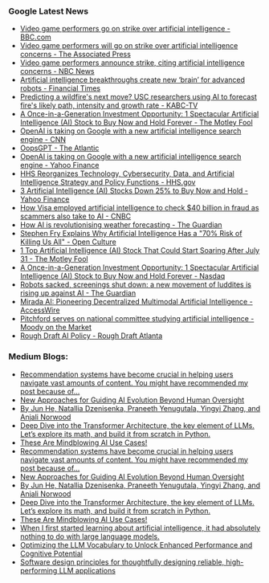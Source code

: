 ### Google Latest News
<!-- GOOGLE-NEWS-CONTENT:START -->

- [Video game performers go on strike over artificial intelligence - BBC.com](https://news.google.com/rss/articles/CBMiLmh0dHBzOi8vd3d3LmJiYy5jb20vbmV3cy9hcnRpY2xlcy9jNG5neTUzcXlxOG_SATJodHRwczovL3d3dy5iYmMuY29tL25ld3MvYXJ0aWNsZXMvYzRuZ3k1M3F5cThvLmFtcA?oc=5)
- [Video game performers will go on strike over artificial intelligence concerns - The Associated Press](https://news.google.com/rss/articles/CBMiZGh0dHBzOi8vYXBuZXdzLmNvbS9hcnRpY2xlL3NhZ2FmdHJhLXZpZGVvLWdhbWUtcGVyZm9ybWVycy1haS1zdHJpa2UtNGY0YzdkODQ2MDQwYzI0NTUzZGJjMjYwNGU1YjYwMzTSAQA?oc=5)
- [Video game performers announce strike, citing artificial intelligence concerns - NBC News](https://news.google.com/rss/articles/CBMiZWh0dHBzOi8vd3d3Lm5iY25ld3MuY29tL3RlY2gvdmlkZW8tZ2FtZS1wZXJmb3JtZXJzLXN0cmlrZS1hcnRpZmljaWFsLWludGVsbGlnZW5jZS1jb25jZXJucy1yY25hMTYzNzEx0gEraHR0cHM6Ly93d3cubmJjbmV3cy5jb20vbmV3cy9hbXAvcmNuYTE2MzcxMQ?oc=5)
- [Artificial intelligence breakthroughs create new ‘brain’ for advanced robots - Financial Times](https://news.google.com/rss/articles/CBMiP2h0dHBzOi8vd3d3LmZ0LmNvbS9jb250ZW50L2JlYTlkZjcxLTM3MWMtNDA0NS05Y2I0LTY0YzIyNzg5YmY3YtIBAA?oc=5)
- [Predicting a wildfire's next move? USC researchers using AI to forecast fire's likely path, intensity and growth rate - KABC-TV](https://news.google.com/rss/articles/CBMiW2h0dHBzOi8vYWJjNy5jb20vcG9zdC9wcmVkaWN0aW5nLXdpbGRmaXJlcy1tb3ZlLXVzYy1yZXNlYXJjaGVycy11c2luZy1haS1mb3JlY2FzdC8xNTEwNTQ1OC_SAQA?oc=5)
- [A Once-in-a-Generation Investment Opportunity: 1 Spectacular Artificial Intelligence (AI) Stock to Buy Now and Hold Forever - The Motley Fool](https://news.google.com/rss/articles/CBMiXWh0dHBzOi8vd3d3LmZvb2wuY29tL2ludmVzdGluZy8yMDI0LzA3LzI3L2Etb25jZS1pbi1hLWdlbmVyYXRpb24taW52ZXN0bWVudC1vcHBvcnR1bml0eS0xLXNwL9IBAA?oc=5)
- [OpenAI is taking on Google with a new artificial intelligence search engine - CNN](https://news.google.com/rss/articles/CBMiXmh0dHBzOi8vd3d3LmNubi5jb20vMjAyNC8wNy8yNS90ZWNoL29wZW5haS1hcnRpZmljaWFsLWludGVsbGlnZW5jZS1haS1zZWFyY2gtZW5naW5lL2luZGV4Lmh0bWzSAVdodHRwczovL2FtcC5jbm4uY29tL2Nubi8yMDI0LzA3LzI1L3RlY2gvb3BlbmFpLWFydGlmaWNpYWwtaW50ZWxsaWdlbmNlLWFpLXNlYXJjaC1lbmdpbmU?oc=5)
- [OopsGPT - The Atlantic](https://news.google.com/rss/articles/CBMiVWh0dHBzOi8vd3d3LnRoZWF0bGFudGljLmNvbS90ZWNobm9sb2d5L2FyY2hpdmUvMjAyNC8wNy9zZWFyY2hncHQtb3BlbmFpLWVycm9yLzY3OTI0OC_SAQA?oc=5)
- [OpenAI is taking on Google with a new artificial intelligence search engine - Yahoo Finance](https://news.google.com/rss/articles/CBMiW2h0dHBzOi8vZmluYW5jZS55YWhvby5jb20vbmV3cy9vcGVuYWktdGVzdGluZy1hcnRpZmljaWFsLWludGVsbGlnZW5jZS1zZWFyY2gtMTkzMjQ4ODQ3Lmh0bWzSAQA?oc=5)
- [HHS Reorganizes Technology, Cybersecurity, Data, and Artificial Intelligence Strategy and Policy Functions - HHS.gov](https://news.google.com/rss/articles/CBMijgFodHRwczovL3d3dy5oaHMuZ292L2Fib3V0L25ld3MvMjAyNC8wNy8yNS9oaHMtcmVvcmdhbml6ZXMtdGVjaG5vbG9neS1jeWJlcnNlY3VyaXR5LWRhdGEtYXJ0aWZpY2lhbC1pbnRlbGxpZ2VuY2Utc3RyYXRlZ3ktcG9saWN5LWZ1bmN0aW9ucy5odG1s0gEA?oc=5)
- [3 Artificial Intelligence (AI) Stocks Down 25% to Buy Now and Hold - Yahoo Finance](https://news.google.com/rss/articles/CBMiUWh0dHBzOi8vZmluYW5jZS55YWhvby5jb20vbmV3cy8zLWFydGlmaWNpYWwtaW50ZWxsaWdlbmNlLWFpLXN0b2Nrcy0xMTAwMDA2MjUuaHRtbNIBAA?oc=5)
- [How Visa employed artificial intelligence to check $40 billion in fraud as scammers also take to AI - CNBC](https://news.google.com/rss/articles/CBMibGh0dHBzOi8vd3d3LmNuYmMuY29tLzIwMjQvMDcvMjYvYWktYW5kLW1hY2hpbmUtbGVhcm5pbmctaGVscGVkLXZpc2EtY29tYmF0LTQwLWJpbGxpb24taW4tZnJhdWQtYWN0aXZpdHkuaHRtbNIBcGh0dHBzOi8vd3d3LmNuYmMuY29tL2FtcC8yMDI0LzA3LzI2L2FpLWFuZC1tYWNoaW5lLWxlYXJuaW5nLWhlbHBlZC12aXNhLWNvbWJhdC00MC1iaWxsaW9uLWluLWZyYXVkLWFjdGl2aXR5Lmh0bWw?oc=5)
- [How AI is revolutionising weather forecasting - The Guardian](https://news.google.com/rss/articles/CBMid2h0dHBzOi8vd3d3LnRoZWd1YXJkaWFuLmNvbS9uZXdzL2FydGljbGUvMjAyNC9qdWwvMjUvaG93LWFydGlmaWNpYWwtaW50ZWxsaWdlbmNlLWlzLXJldm9sdXRpb25pc2luZy13ZWF0aGVyLWZvcmVjYXN0aW5n0gF3aHR0cHM6Ly9hbXAudGhlZ3VhcmRpYW4uY29tL25ld3MvYXJ0aWNsZS8yMDI0L2p1bC8yNS9ob3ctYXJ0aWZpY2lhbC1pbnRlbGxpZ2VuY2UtaXMtcmV2b2x1dGlvbmlzaW5nLXdlYXRoZXItZm9yZWNhc3Rpbmc?oc=5)
- [Stephen Fry Explains Why Artificial Intelligence Has a "70% Risk of Killing Us All" - Open Culture](https://news.google.com/rss/articles/CBMieWh0dHBzOi8vd3d3Lm9wZW5jdWx0dXJlLmNvbS8yMDI0LzA3L3N0ZXBoZW4tZnJ5LWV4cGxhaW5zLXdoeS1hcnRpZmljaWFsLWludGVsbGlnZW5jZS1oYXMtYS03MC1yaXNrLW9mLWtpbGxpbmctdXMtYWxsLmh0bWzSAQA?oc=5)
- [1 Top Artificial Intelligence (AI) Stock That Could Start Soaring After July 31 - The Motley Fool](https://news.google.com/rss/articles/CBMiXGh0dHBzOi8vd3d3LmZvb2wuY29tL2ludmVzdGluZy8yMDI0LzA3LzI3LzEtdG9wLWFydGlmaWNpYWwtaW50ZWxsaWdlbmNlLWFpLXN0b2NrLXRoYXQtY291bGQv0gEA?oc=5)
- [A Once-in-a-Generation Investment Opportunity: 1 Spectacular Artificial Intelligence (AI) Stock to Buy Now and Hold Forever - Nasdaq](https://news.google.com/rss/articles/CBMieWh0dHBzOi8vd3d3Lm5hc2RhcS5jb20vYXJ0aWNsZXMvb25jZS1nZW5lcmF0aW9uLWludmVzdG1lbnQtb3Bwb3J0dW5pdHktMS1zcGVjdGFjdWxhci1hcnRpZmljaWFsLWludGVsbGlnZW5jZS1haS1zdG9jay1idXnSAQA?oc=5)
- [Robots sacked, screenings shut down: a new movement of luddites is rising up against AI - The Guardian](https://news.google.com/rss/articles/CBMic2h0dHBzOi8vd3d3LnRoZWd1YXJkaWFuLmNvbS9jb21tZW50aXNmcmVlL2FydGljbGUvMjAyNC9qdWwvMjcvaGFybS1haS1hcnRpZmljaWFsLWludGVsbGlnZW5jZS1iYWNrbGFzaC1odW1hbi1sYWJvdXLSAXNodHRwczovL2FtcC50aGVndWFyZGlhbi5jb20vY29tbWVudGlzZnJlZS9hcnRpY2xlLzIwMjQvanVsLzI3L2hhcm0tYWktYXJ0aWZpY2lhbC1pbnRlbGxpZ2VuY2UtYmFja2xhc2gtaHVtYW4tbGFib3Vy?oc=5)
- [Mirada AI: Pioneering Decentralized Multimodal Artificial Intelligence - AccessWire](https://news.google.com/rss/articles/CBMiZ2h0dHBzOi8vd3d3LmFjY2Vzc3dpcmUuY29tLzg5MzQ0OC9taXJhZGEtYWktcGlvbmVlcmluZy1kZWNlbnRyYWxpemVkLW11bHRpbW9kYWwtYXJ0aWZpY2lhbC1pbnRlbGxpZ2VuY2XSAQA?oc=5)
- [Pitchford serves on national committee studying artificial intelligence - Moody on the Market](https://news.google.com/rss/articles/CBMiaWh0dHBzOi8vd3d3Lm1vb2R5b250aGVtYXJrZXQuY29tL3BpdGNoZm9yZC1zZXJ2ZXMtb24tbmF0aW9uYWwtY29tbWl0dGVlLXN0dWR5aW5nLWFydGlmaWNpYWwtaW50ZWxsaWdlbmNlL9IBb2h0dHBzOi8vd3d3Lm1vb2R5b250aGVtYXJrZXQuY29tL3BpdGNoZm9yZC1zZXJ2ZXMtb24tbmF0aW9uYWwtY29tbWl0dGVlLXN0dWR5aW5nLWFydGlmaWNpYWwtaW50ZWxsaWdlbmNlLz9hbXA9MQ?oc=5)
- [Rough Draft AI Policy - Rough Draft Atlanta](https://news.google.com/rss/articles/CBMiM2h0dHBzOi8vcm91Z2hkcmFmdGF0bGFudGEuY29tL2FpLXBvbGljeS1yb3VnaC1kcmFmL9IBAA?oc=5)<!-- GOOGLE-NEWS-CONTENT:END -->

### Medium Blogs:
<!-- MEDIUM-CONTENT:START -->

- [Recommendation systems have become crucial in helping users navigate vast amounts of content. You might have recommended my post because of…](https://medium.com/@imteyazkashif8/using-llms-for-recommendation-systems-a-netflix-use-case-967c007dd173?source=topic_portal_recommended_stories---------0-84----------machine_learning----------bf18819a_e2c9_48f6_a800_abe3a87b62c1-------)
- [New Approaches for Guiding AI Evolution Beyond Human Oversight](https://medium.com/gitconnected/beyond-human-feedback-how-to-teach-a-genial-ai-student-62140cbb58fc?source=topic_portal_recommended_stories---------1-107----------machine_learning----------bf18819a_e2c9_48f6_a800_abe3a87b62c1-------)
- [By Jun He, Natallia Dzenisenka, Praneeth Yenugutala, Yingyi Zhang, and Anjali Norwood](https://medium.com/netflix-techblog/maestro-netflixs-workflow-orchestrator-ee13a06f9c78?source=topic_portal_recommended_stories---------2-85----------machine_learning----------bf18819a_e2c9_48f6_a800_abe3a87b62c1-------)
- [Deep Dive into the Transformer Architecture, the key element of LLMs. Let’s explore its math, and build it from scratch in Python.](https://medium.com/@cristianleo120/the-math-behind-transformers-6d7710682a1f?source=topic_portal_recommended_stories---------3-107----------machine_learning----------bf18819a_e2c9_48f6_a800_abe3a87b62c1-------)
- [These Are Mindblowing AI Use Cases!](https://medium.com/the-generator/top-20-gpt-4o-use-cases-that-actually-improve-your-everyday-life-c136f2c802d2?source=topic_portal_recommended_stories---------4-85----------machine_learning----------bf18819a_e2c9_48f6_a800_abe3a87b62c1-------)
- [Recommendation systems have become crucial in helping users navigate vast amounts of content. You might have recommended my post because of…](https://medium.com/@imteyazkashif8/using-llms-for-recommendation-systems-a-netflix-use-case-967c007dd173?source=topic_portal_recommended_stories---------0-84----------machine_learning----------bf18819a_e2c9_48f6_a800_abe3a87b62c1-------)
- [New Approaches for Guiding AI Evolution Beyond Human Oversight](https://medium.com/gitconnected/beyond-human-feedback-how-to-teach-a-genial-ai-student-62140cbb58fc?source=topic_portal_recommended_stories---------1-107----------machine_learning----------bf18819a_e2c9_48f6_a800_abe3a87b62c1-------)
- [By Jun He, Natallia Dzenisenka, Praneeth Yenugutala, Yingyi Zhang, and Anjali Norwood](https://medium.com/netflix-techblog/maestro-netflixs-workflow-orchestrator-ee13a06f9c78?source=topic_portal_recommended_stories---------2-85----------machine_learning----------bf18819a_e2c9_48f6_a800_abe3a87b62c1-------)
- [Deep Dive into the Transformer Architecture, the key element of LLMs. Let’s explore its math, and build it from scratch in Python.](https://medium.com/@cristianleo120/the-math-behind-transformers-6d7710682a1f?source=topic_portal_recommended_stories---------3-107----------machine_learning----------bf18819a_e2c9_48f6_a800_abe3a87b62c1-------)
- [These Are Mindblowing AI Use Cases!](https://medium.com/the-generator/top-20-gpt-4o-use-cases-that-actually-improve-your-everyday-life-c136f2c802d2?source=topic_portal_recommended_stories---------4-85----------machine_learning----------bf18819a_e2c9_48f6_a800_abe3a87b62c1-------)
- [When I first started learning about artificial intelligence, it had absolutely nothing to do with large language models.](https://medium.com/@austin-starks/im-sick-and-tired-of-prompt-engineering-so-i-m-making-a-prompt-optimizer-part-2-9ff3aa47641d?source=topic_portal_recommended_stories---------5-84----------machine_learning----------bf18819a_e2c9_48f6_a800_abe3a87b62c1-------)
- [Optimizing the LLM Vocabulary to Unlock Enhanced Performance and Cognitive Potential](https://medium.com/gitconnected/expanding-language-expanding-thought-vocabulary-size-in-llm-scaling-82dc98235b49?source=topic_portal_recommended_stories---------6-107----------machine_learning----------bf18819a_e2c9_48f6_a800_abe3a87b62c1-------)
- [Software design principles for thoughtfully designing reliable, high-performing LLM applications](https://medium.com/towards-data-science/the-llm-triangle-principles-to-architect-reliable-ai-apps-d3753dd8542e?source=topic_portal_recommended_stories---------7-85----------machine_learning----------bf18819a_e2c9_48f6_a800_abe3a87b62c1-------)<!-- MEDIUM-CONTENT:END -->
